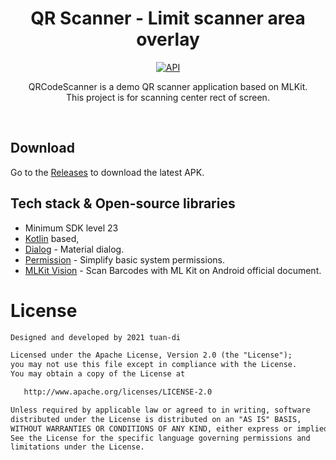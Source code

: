 <h1 align="center">QR Scanner - Limit scanner area overlay</h1>

<p align="center">
  <a href="https://android-arsenal.com/api?level=23"><img alt="API" src="https://img.shields.io/badge/API-23%2B-green"/></a>
</p>

<p align="center">  
QRCodeScanner is a demo QR scanner application based on MLKit.<br>This project is for scanning center rect of screen.<br>
</p>
</br>

## Download
Go to the [Releases](https://github.com/tuan-di/QRCodeScanner/releases) to download the latest APK.

## Tech stack & Open-source libraries
- Minimum SDK level 23
- [Kotlin](https://kotlinlang.org/) based,
- [Dialog](https://github.com/afollestad/material-dialogs) - Material dialog.
- [Permission](https://github.com/googlesamples/easypermissions) - Simplify basic system permissions.
- [MLKit Vision](https://developers.google.com/ml-kit/vision/barcode-scanning/android) - Scan Barcodes with ML Kit on Android official document.

# License
```xml
Designed and developed by 2021 tuan-di

Licensed under the Apache License, Version 2.0 (the "License");
you may not use this file except in compliance with the License.
You may obtain a copy of the License at

   http://www.apache.org/licenses/LICENSE-2.0

Unless required by applicable law or agreed to in writing, software
distributed under the License is distributed on an "AS IS" BASIS,
WITHOUT WARRANTIES OR CONDITIONS OF ANY KIND, either express or implied.
See the License for the specific language governing permissions and
limitations under the License.
```
